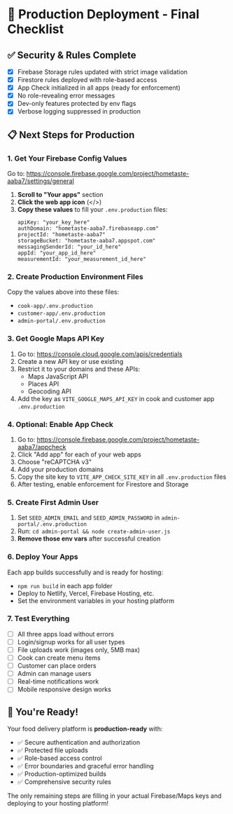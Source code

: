 # 🎉 Production Deployment - Final Checklist

## ✅ **Security & Rules Complete**
- [x] Firebase Storage rules updated with strict image validation
- [x] Firestore rules deployed with role-based access
- [x] App Check initialized in all apps (ready for enforcement)
- [x] No role-revealing error messages
- [x] Dev-only features protected by env flags
- [x] Verbose logging suppressed in production

## 📋 **Next Steps for Production**

### **1. Get Your Firebase Config Values**
Go to: https://console.firebase.google.com/project/hometaste-aaba7/settings/general

1. **Scroll to "Your apps"** section
2. **Click the web app icon** (</>) 
3. **Copy these values** to fill your `.env.production` files:
   ```
   apiKey: "your_key_here"
   authDomain: "hometaste-aaba7.firebaseapp.com"
   projectId: "hometaste-aaba7"
   storageBucket: "hometaste-aaba7.appspot.com"
   messagingSenderId: "your_id_here"
   appId: "your_app_id_here"
   measurementId: "your_measurement_id_here"
   ```

### **2. Create Production Environment Files**
Copy the values above into these files:
- `cook-app/.env.production`
- `customer-app/.env.production`
- `admin-portal/.env.production`

### **3. Get Google Maps API Key**
1. Go to: https://console.cloud.google.com/apis/credentials
2. Create a new API key or use existing
3. Restrict it to your domains and these APIs:
   - Maps JavaScript API
   - Places API
   - Geocoding API
4. Add the key as `VITE_GOOGLE_MAPS_API_KEY` in cook and customer app `.env.production`

### **4. Optional: Enable App Check**
1. Go to: https://console.firebase.google.com/project/hometaste-aaba7/appcheck
2. Click "Add app" for each of your web apps
3. Choose "reCAPTCHA v3"
4. Add your production domains
5. Copy the site key to `VITE_APP_CHECK_SITE_KEY` in all `.env.production` files
6. After testing, enable enforcement for Firestore and Storage

### **5. Create First Admin User**
1. Set `SEED_ADMIN_EMAIL` and `SEED_ADMIN_PASSWORD` in `admin-portal/.env.production`
2. Run: `cd admin-portal && node create-admin-user.js`
3. **Remove those env vars** after successful creation

### **6. Deploy Your Apps**
Each app builds successfully and is ready for hosting:
- `npm run build` in each app folder
- Deploy to Netlify, Vercel, Firebase Hosting, etc.
- Set the environment variables in your hosting platform

### **7. Test Everything**
- [ ] All three apps load without errors
- [ ] Login/signup works for all user types
- [ ] File uploads work (images only, 5MB max)
- [ ] Cook can create menu items
- [ ] Customer can place orders
- [ ] Admin can manage users
- [ ] Real-time notifications work
- [ ] Mobile responsive design works

## 🚀 **You're Ready!**

Your food delivery platform is **production-ready** with:
- ✅ Secure authentication and authorization
- ✅ Protected file uploads
- ✅ Role-based access control
- ✅ Error boundaries and graceful error handling
- ✅ Production-optimized builds
- ✅ Comprehensive security rules

The only remaining steps are filling in your actual Firebase/Maps keys and deploying to your hosting platform!
